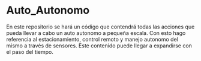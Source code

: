 # Auto_Autonomo
En este repositorio se hará un código que contendrá todas las acciones que pueda llevar a cabo un auto autonomo a pequeña escala. Con esto hago referencia al estacionamiento, control remoto y manejo autonomo del mismo a través de sensores. Este contenido puede llegar a expandirse con el paso del tiempo.
